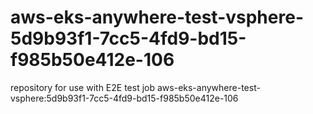 # aws-eks-anywhere-test-vsphere-5d9b93f1-7cc5-4fd9-bd15-f985b50e412e-106
repository for use with E2E test job aws-eks-anywhere-test-vsphere:5d9b93f1-7cc5-4fd9-bd15-f985b50e412e-106

